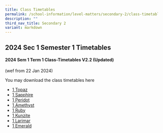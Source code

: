 ```yaml
---
title: Class Timetables
permalink: /school-information/level-matters/secondary-2/class-timetables/
description: ""
third_nav_title: Secondary 2
variant: markdown
---
```

## 2024 Sec 1 Semester 1 Timetables

#### 2024 Sem 1 Term 1 Class-Timetables V2.2 (Updated)
(wef from 22 Jan 2024)

You may download the class timetables here

*   <a target="_blank" href="/files/Class%20Timetables/2024_Term1_V2_2/2024_SEM1_S1T__TT_V2_2.pdf">1 Topaz</a>
*   <a target="_blank" href="/files/Class%20Timetables/2024_Term1_V2_2/2024_SEM1_S1S__TT_V2_2.pdf">1 Sapphire</a>
*   <a target="_blank" href="/files/Class%20Timetables/2024_Term1_V2_1/2024_SEM1_S1P__TT_V2_1.pdf">1 Peridot</a>
*   <a target="_blank" href="/files/Class%20Timetables/2024_Term1_V2_2/2024_SEM1_S1A__TT_V2_2.pdf">1 Amethyst</a>
*   <a target="_blank" href="/files/Class%20Timetables/2024_Term1_V2_2/2024_SEM1_S1R__TT_V2_2.pdf">1 Ruby</a>
*   <a target="_blank" href="/files/Class%20Timetables/2024_Term1_V2_2/2024_SEM1_S1K__TT_V2_2.pdf">1 Kunzite</a>
*   <a target="_blank" href="/files/Class%20Timetables/2024_Term1_V2_2/2024_SEM1_S1L__TT_V2_2.pdf">1 Larimar</a>
*   <a target="_blank" href="/files/Class%20Timetables/2024_Term1_V2_2/2024_SEM1_S1E__TT_V2_2.pdf">1 Emerald</a>